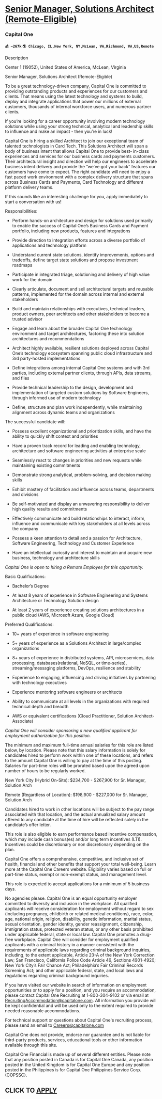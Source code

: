 # [Senior Manager, Solutions Architect (Remote-Eligible)](https://www.remotewlb.com/apply/senior-manager-solutions-architect-remote-eligible-40393)  
### Capital One  
#### `💰 ~267k` `🌎 Chicago, IL,New York, NY,McLean, VA,Richmond, VA,US,Remote`  

Description

Center 1 (19052), United States of America, McLean, Virginia

Senior Manager, Solutions Architect (Remote-Eligible)

To be a great technology-driven company, Capital One is committed to providing outstanding products and experiences for our customers and clients. That means using the latest technology and systems to build, deploy and integrate applications that power our millions of external customers, thousands of internal workforce users, and numerous partner clients.

  
If you’re looking for a career opportunity involving modern technology solutions while using your strong technical, analytical and leadership skills to influence and make an impact - then you’re in luck!

Capital One is hiring a skilled Architect to join our exceptional team of talented technologists in Card Tech. This Solutions Architect will span a body of business intent that allows Capital One to provide best- in-class experiences and services for our business cards and payments customers. Their architectural insight and direction will help our engineers to accelerate business intent delivery and provide the “we’ve got your back” features our customers have come to expect. The right candidate will need to enjoy a fast paced work environment with a complex delivery structure that spans across Business Cards and Payments, Card Technology and different platform delivery teams.  
  
If this sounds like an interesting challenge for you, apply immediately to start a conversation with us!  

Responsibilities:

  * Perform hands-on architecture and design for solutions used primarily to enable the success of Capital One’s Business Cards and Payment portfolio, including new products, features and integrations

  * Provide direction to integration efforts across a diverse portfolio of applications and technology platform

  * Understand current state solutions, identify improvements, options and tradeoffs, define target state solutions and propose investment roadmaps

  * Participate in integrated triage, solutioning and delivery of high value work for the domain

  * Clearly articulate, document and sell architectural targets and reusable patterns, implemented for the domain across internal and external stakeholders

  * Build and maintain relationships with executives, technical leaders, product owners, peer architects and other stakeholders to become a trusted advisor

  * Engage and learn about the broader Capital One technology environment and target architectures, factoring these into solution architectures and recommendations

  * Architect highly available, resilient solutions deployed across Capital One’s technology ecosystem spanning public cloud infrastructure and 3rd party-hosted implementations

  * Define integrations among internal Capital One systems and with 3rd parties, including external partner clients, through APIs, data streams, and files

  * Provide technical leadership to the design, development and implementation of targeted custom solutions by Software Engineers, through informed use of modern technology

  * Define, structure and plan work independently, while maintaining alignment across dynamic teams and organizations

  
The successful candidate will:

  * Possess excellent organizational and prioritization skills, and have the ability to quickly shift context and priorities

  * Have a proven track record for leading and enabling technology, architecture and software engineering activities at enterprise scale

  * Seamlessly react to changes in priorities and new requests while maintaining existing commitments

  * Demonstrate strong analytical, problem-solving, and decision making skills 

  * Exhibit mastery of facilitation and influence across teams, departments and divisions

  * Be self-motivated and display an unwavering responsibility to deliver high quality results and commitments

  * Effectively communicate and build relationships to interact, inform, influence and communicate with key stakeholders at all levels across the company

  * Possess a keen attention to detail and a passion for Architecture, Software Engineering, Technology and Customer Experience

  * Have an intellectual curiosity and interest to maintain and acquire new business, technology and architecture skills

  
 _Capital One is open to hiring a Remote Employee for this opportunity._

  
Basic Qualifications:

  * Bachelor’s Degree

  * At least 8 years of experience in Software Engineering and Systems Architecture or Technology Solution design

  * At least 2 years of experience creating solutions architectures in a public cloud (AWS, Microsoft Azure, Google Cloud) 

Preferred Qualifications:

  * 10+ years of experience in software engineering

  * 5+ years of experience as a Solutions Architect in large/complex organizations

  * 8+ years of experience in distributed systems, API, microservices, data processing, databases(relational, NoSQL, or time-series), streaming/messaging platforms, DevOps, resilience and stability

  * Experience to engaging, influencing and driving initiatives by partnering with technology executives

  * Experience mentoring software engineers or architects

  * Ability to communicate at all levels in the organizations with required technical depth and breadth

  * AWS or equivalent certifications (Cloud Practitioner, Solution Architect-Associate)

 _Capital One will consider sponsoring a new qualified applicant for employment authorization for this position._

The minimum and maximum full-time annual salaries for this role are listed below, by location. Please note that this salary information is solely for candidates hired to perform work within one of these locations, and refers to the amount Capital One is willing to pay at the time of this posting. Salaries for part-time roles will be prorated based upon the agreed upon number of hours to be regularly worked.

New York City (Hybrid On-Site): $234,700 - $267,900 for Sr. Manager, Solution Arch

Remote (Regardless of Location): $198,900 - $227,000 for Sr. Manager, Solution Arch

Candidates hired to work in other locations will be subject to the pay range associated with that location, and the actual annualized salary amount offered to any candidate at the time of hire will be reflected solely in the candidate’s offer letter.

This role is also eligible to earn performance based incentive compensation, which may include cash bonus(es) and/or long term incentives (LTI). Incentives could be discretionary or non discretionary depending on the plan.

Capital One offers a comprehensive, competitive, and inclusive set of health, financial and other benefits that support your total well-being. Learn more at the Capital One Careers website. Eligibility varies based on full or part-time status, exempt or non-exempt status, and management level.

This role is expected to accept applications for a minimum of 5 business days.

No agencies please. Capital One is an equal opportunity employer committed to diversity and inclusion in the workplace. All qualified applicants will receive consideration for employment without regard to sex (including pregnancy, childbirth or related medical conditions), race, color, age, national origin, religion, disability, genetic information, marital status, sexual orientation, gender identity, gender reassignment, citizenship, immigration status, protected veteran status, or any other basis prohibited under applicable federal, state or local law. Capital One promotes a drug-free workplace. Capital One will consider for employment qualified applicants with a criminal history in a manner consistent with the requirements of applicable laws regarding criminal background inquiries, including, to the extent applicable, Article 23-A of the New York Correction Law; San Francisco, California Police Code Article 49, Sections 4901-4920; New York City’s Fair Chance Act; Philadelphia’s Fair
Criminal Records Screening Act; and other applicable federal, state, and local laws and regulations regarding criminal background inquiries.

If you have visited our website in search of information on employment opportunities or to apply for a position, and you require an accommodation, please contact Capital One Recruiting at 1-800-304-9102 or via email at RecruitingAccommodation@capitalone.com. All information you provide will be kept confidential and will be used only to the extent required to provide needed reasonable accommodations.

For technical support or questions about Capital One's recruiting process, please send an email to Careers@capitalone.com

Capital One does not provide, endorse nor guarantee and is not liable for third-party products, services, educational tools or other information available through this site.

Capital One Financial is made up of several different entities. Please note that any position posted in Canada is for Capital One Canada, any position posted in the United Kingdom is for Capital One Europe and any position posted in the Philippines is for Capital One Philippines Service Corp. (COPSSC).

  
## CLICK TO [APPLY](https://www.remotewlb.com/apply/senior-manager-solutions-architect-remote-eligible-40393)


